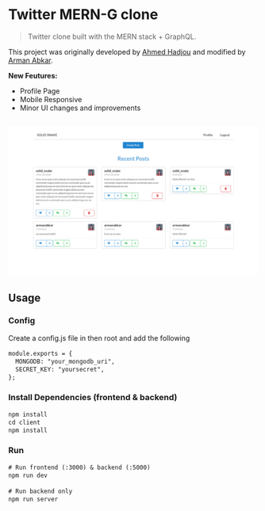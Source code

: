 # Twitter MERN-G clone

> Twitter clone built with the MERN stack + GraphQL.

This project was originally developed by [Ahmed Hadjou](https://github.com/hidjou/classsed-graphql-mern-apollo) and modified by [Arman Abkar](https://github.com/armanabkar/classsed-graphql-mern-apollo).

**New Feutures:**

 - Profile Page
 - Mobile Responsive
 - Minor UI changes and improvements

<h2 align="center">
  <img src="https://github.com/armanabkar/classsed-graphql-mern-apollo/blob/master/screenshots.gif" alt="React Twitter" width="650px" />
  <br>
</h2>

## Usage


### Config

Create a config.js file in then root and add the following

```
module.exports = {
  MONGODB: "your_mongodb_uri",
  SECRET_KEY: "yoursecret",
};
```

### Install Dependencies (frontend & backend)

```
npm install
cd client
npm install
```

### Run

```
# Run frontend (:3000) & backend (:5000)
npm run dev

# Run backend only
npm run server
```


